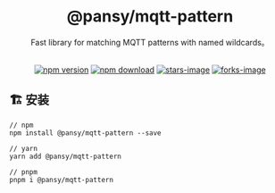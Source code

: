 <h1 align="center">
  @pansy/mqtt-pattern
</h1>

<div align="center">
  Fast library for matching MQTT patterns with named wildcards。
</div>

<br />

<div align="center">

[![npm version][npm-v-image]][npm-url] 
[![npm download][download-image]][download-url] 
[![stars-image][stars-image]][stars-url] 
[![forks-image][forks-image]][forks-url] 
  
</div> 


## 🏗 安装

```
// npm
npm install @pansy/mqtt-pattern --save

// yarn
yarn add @pansy/mqtt-pattern

// pnpm 
pnpm i @pansy/mqtt-pattern
```

[npm-v-image]: https://img.shields.io/npm/v/@pansy/mqtt-pattern.svg
[npm-url]: http://npmjs.org/package/@pansy/mqtt-pattern
[forks-image]: https://img.shields.io/github/forks/pansyjs/mqtt-pattern.svg
[forks-url]: https://github.com/pansyjs/mqtt-pattern/network/members
[stars-image]: https://img.shields.io/github/stars/pansyjs/mqtt-pattern.svg
[stars-url]: https://github.com/pansyjs/mqtt-pattern/stargazers
[download-image]: https://img.shields.io/npm/dm/@pansy/mqtt-pattern
[download-url]: https://npmjs.org/package/@pansy/mqtt-pattern
